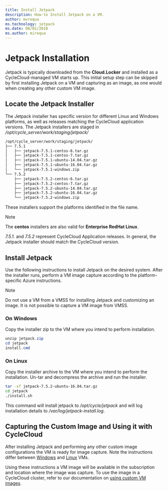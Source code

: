 ```yaml
---
title: Install Jetpack
description: How-to Install Jetpack on a VM.
author: mvrequa
ms.technology: jetpack
ms.date: 08/01/2018
ms.author: mirequa
---
```


# Jetpack Installation

Jetpack is typically downloaded from the **Cloud.Locker** and installed as a
CycleCloud-managed VM starts up. This initial setup step can be skipped by first
installing Jetpack on a VM and capturing as an image, as one would when creating
any other custom VM image.

## Locate the Jetpack Installer

The Jetpack installer has specific version for different Linux and Windows platforms, as well as releases matching the CycleCloud application versions. The Jetpack installers are staged in _/opt/cycle_server/work/staging/jetpack/_

```txt
/opt/cycle_server/work/staging/jetpack/
├── 7.5.1
│   ├── jetpack-7.5.1-centos-6.tar.gz
│   ├── jetpack-7.5.1-centos-7.tar.gz
│   ├── jetpack-7.5.1-ubuntu-14.04.tar.gz
│   ├── jetpack-7.5.1-ubuntu-16.04.tar.gz
│   └── jetpack-7.5.1-windows.zip
└── 7.5.2
    ├── jetpack-7.5.2-centos-6.tar.gz
    ├── jetpack-7.5.2-centos-7.tar.gz
    ├── jetpack-7.5.2-ubuntu-14.04.tar.gz
    ├── jetpack-7.5.2-ubuntu-16.04.tar.gz
    └── jetpack-7.5.2-windows.zip
```

These installers support the platforms identified in the file name.

> [!NOTE]
> The **centos** installers are also valid for **Enterprise RedHat Linux**.

_7.5.1._ and _7.5.2_ represent CycleCloud Application releases. In general, the Jetpack installer should match the CycleCloud version.

## Install Jetpack

Use the following instructions to install Jetpack on the desired system.
After the installer runs, perform a VM image capture according to the
platform-specific Azure instructions.

> [!NOTE]
> Do not use a VM from a VMSS for installing Jetpack and customizing an image. It is not possible to capture a VM image from VMSS.

### On Windows

Copy the installer zip to the VM where you intend to perform installation.

```Powershell
unzip jetpack.zip
cd jetpack
install.cmd
```

### On Linux

Copy the installer archive to the VM where you intend to perform the installation.
Un-tar and decompress the archive and run the installer.

```bash
tar -xf jetpack-7.5.2-ubuntu-16.04.tar.gz
cd jetpack
./install.sh
```

This command will install jetpack to _/opt/cycle/jetpack_ and will log installation
details to _/var/log/jetpack-install.log_.

## Capturing the Custom Image and Using it with CycleCloud

After installing Jetpack and performing any other custom image configurations the
VM is ready for image capture. Note the instructions differ between [Windows](https://docs.microsoft.com/azure/virtual-machines/windows/capture-image-resource)
and [Linux](https://docs.microsoft.com/azure/virtual-machines/linux/capture-image) VMs.

Using these instructions a VM image will be available in the subscription
and location where the image was capture. To use the image
in a CycleCloud cluster, refer to our documentation on [using custom
VM images](~/cluster-references/nodes-in-cluster-templates.md).
